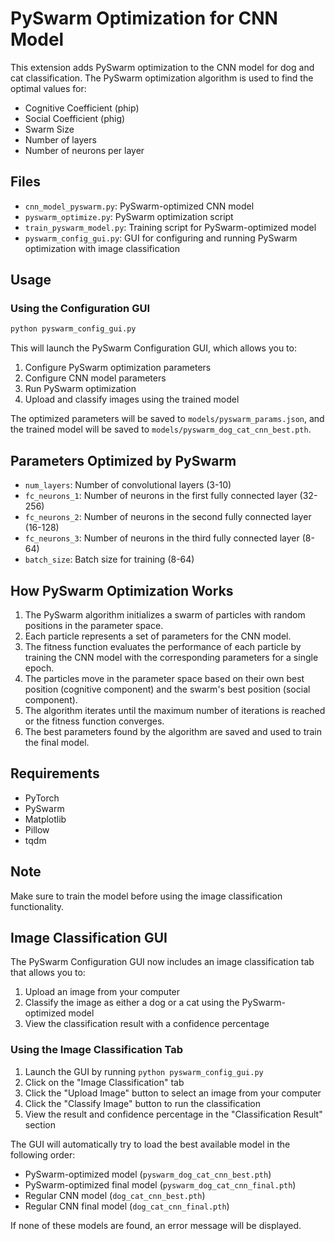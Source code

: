 # PySwarm Optimization for CNN Model

This extension adds PySwarm optimization to the CNN model for dog and cat classification. The PySwarm optimization algorithm is used to find the optimal values for:

- Cognitive Coefficient (phip)
- Social Coefficient (phig)
- Swarm Size
- Number of layers
- Number of neurons per layer

## Files

- `cnn_model_pyswarm.py`: PySwarm-optimized CNN model
- `pyswarm_optimize.py`: PySwarm optimization script
- `train_pyswarm_model.py`: Training script for PySwarm-optimized model
- `pyswarm_config_gui.py`: GUI for configuring and running PySwarm optimization with image classification

## Usage

### Using the Configuration GUI

```bash
python pyswarm_config_gui.py
```

This will launch the PySwarm Configuration GUI, which allows you to:
1. Configure PySwarm optimization parameters
2. Configure CNN model parameters
3. Run PySwarm optimization
4. Upload and classify images using the trained model

The optimized parameters will be saved to `models/pyswarm_params.json`, and the trained model will be saved to `models/pyswarm_dog_cat_cnn_best.pth`.

## Parameters Optimized by PySwarm

- `num_layers`: Number of convolutional layers (3-10)
- `fc_neurons_1`: Number of neurons in the first fully connected layer (32-256)
- `fc_neurons_2`: Number of neurons in the second fully connected layer (16-128)
- `fc_neurons_3`: Number of neurons in the third fully connected layer (8-64)
- `batch_size`: Batch size for training (8-64)

## How PySwarm Optimization Works

1. The PySwarm algorithm initializes a swarm of particles with random positions in the parameter space.
2. Each particle represents a set of parameters for the CNN model.
3. The fitness function evaluates the performance of each particle by training the CNN model with the corresponding parameters for a single epoch.
4. The particles move in the parameter space based on their own best position (cognitive component) and the swarm's best position (social component).
5. The algorithm iterates until the maximum number of iterations is reached or the fitness function converges.
6. The best parameters found by the algorithm are saved and used to train the final model.

## Requirements

- PyTorch
- PySwarm
- Matplotlib
- Pillow
- tqdm

## Note

Make sure to train the model before using the image classification functionality.

## Image Classification GUI

The PySwarm Configuration GUI now includes an image classification tab that allows you to:

1. Upload an image from your computer
2. Classify the image as either a dog or a cat using the PySwarm-optimized model
3. View the classification result with a confidence percentage

### Using the Image Classification Tab

1. Launch the GUI by running `python pyswarm_config_gui.py`
2. Click on the "Image Classification" tab
3. Click the "Upload Image" button to select an image from your computer
4. Click the "Classify Image" button to run the classification
5. View the result and confidence percentage in the "Classification Result" section

The GUI will automatically try to load the best available model in the following order:
- PySwarm-optimized model (`pyswarm_dog_cat_cnn_best.pth`)
- PySwarm-optimized final model (`pyswarm_dog_cat_cnn_final.pth`)
- Regular CNN model (`dog_cat_cnn_best.pth`)
- Regular CNN final model (`dog_cat_cnn_final.pth`)

If none of these models are found, an error message will be displayed.
